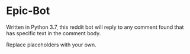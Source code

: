 # Epic-Bot
Written in Python 3.7, this reddit bot will reply to any comment found that has specific text in the comment body.

Replace placeholders with your own.
